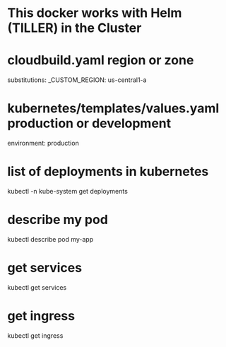 # This docker works with Helm (TILLER) in the Cluster

# cloudbuild.yaml region or zone
substitutions:
  _CUSTOM_REGION: us-central1-a

# kubernetes/templates/values.yaml production or development
environment: production

# list of deployments in kubernetes
kubectl -n kube-system get deployments

# describe my pod
kubectl describe pod my-app

# get services
kubectl get services

# get ingress
kubectl get ingress